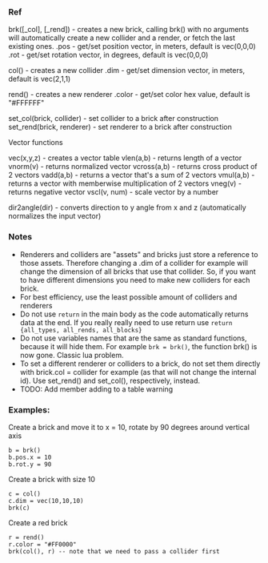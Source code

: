 
### Ref

brk([_col], [_rend]) - creates a new brick, calling brk() with no arguments will automatically create a new collider and a render, or fetch the last existing ones.
.pos - get/set position vector, in meters, default is vec(0,0,0)
.rot - get/set rotation vector, in degrees, default is vec(0,0,0)

col() - creates a new collider
	.dim - get/set dimension vector, in meters, default is vec(2,1,1)

rend() - creates a new renderer
	.color - get/set color hex value, default is "#FFFFFF"

set_col(brick, collider) - set collider to a brick after construction
set_rend(brick, renderer) - set renderer to a brick after construction

Vector functions

vec(x,y,z) - creates a vector table
vlen(a,b) - returns length of a vector
vnorm(v) - returns normalized vector
vcross(a,b) - returns cross product of 2 vectors
vadd(a,b) - returns a vector that's a sum of 2 vectors
vmul(a,b) - returns a vector with memberwise multiplication of 2 vectors
vneg(v) - returns negative vector
vscl(v, num) - scale vector by a number

dir2angle(dir) - converts direction to y angle from x and z (automatically normalizes the input vector)

### Notes

* Renderers and colliders are "assets" and bricks just store a reference to those assets. Therefore changing a .dim of a collider for example will change the dimension of all bricks that use that collider. So, if you want to have different dimensions you need to make new colliders for each brick.
* For best efficiency, use the least possible amount of colliders and renderers
* Do not use `return` in the main body as the code automatically returns data at the end. If you really really need to use return use `return {all_types, all_rends, all_blocks}`
* Do not use variables names that are the same as standard functions, because it will hide them. For example `brk = brk()`, the function brk() is now gone. Classic lua problem.
* To set a different renderer or colliders to a brick, do not set them directly with brick.col = collider for example (as 
that will not change the internal id). Use set_rend() and set_col(), respectively, instead.
* TODO: Add member adding to a table warning

### Examples:

Create a brick and move it to x = 10, rotate by 90 degrees around vertical axis
```
b = brk()
b.pos.x = 10
b.rot.y = 90
```
Create a brick with size 10
```
c = col()
c.dim = vec(10,10,10)
brk(c)
```
Create a red brick
```
r = rend()
r.color = "#FF0000"
brk(col(), r) -- note that we need to pass a collider first
```